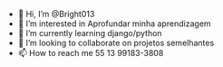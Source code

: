 - 👋 Hi, I’m @Bright013
- 👀 I’m interested in  Aprofundar minha aprendizagem
- 🌱 I’m currently learning  django/python
- 💞️ I’m looking to collaborate on projetos semelhantes
- 📫 How to reach me  55 13 99183-3808

<!---
Bright013/Bright013 is a ✨ special ✨ repository because its `README.md` (this file) appears on your GitHub profile.
You can click the Preview link to take a look at your changes.
--->
